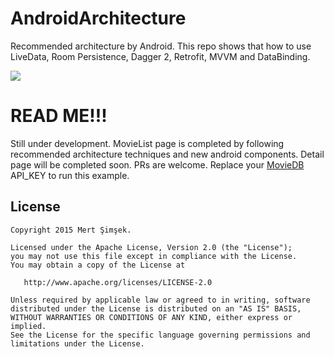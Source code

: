 # AndroidArchitecture
Recommended architecture by Android. This repo shows that how to use LiveData, Room Persistence, Dagger 2, Retrofit, MVVM and DataBinding.

<img src="https://github.com/iammert/AndroidArchitecture/blob/master/art/art.png"/>

# READ ME!!!
Still under development. MovieList page is completed by following recommended architecture techniques and new android components. Detail page will be completed soon. PRs are welcome.
Replace your [MovieDB](https://www.themoviedb.org/documentation/api?language=en) API_KEY to run this example.

License
--------


    Copyright 2015 Mert Şimşek.

    Licensed under the Apache License, Version 2.0 (the "License");
    you may not use this file except in compliance with the License.
    You may obtain a copy of the License at

       http://www.apache.org/licenses/LICENSE-2.0

    Unless required by applicable law or agreed to in writing, software
    distributed under the License is distributed on an "AS IS" BASIS,
    WITHOUT WARRANTIES OR CONDITIONS OF ANY KIND, either express or implied.
    See the License for the specific language governing permissions and
    limitations under the License.








